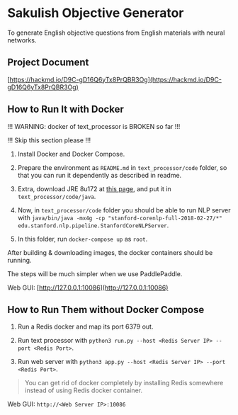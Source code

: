 # Sakulish Objective Generator

To generate English objective questions from English materials with neural networks.

## Project Document

[https://hackmd.io/D9C-gD16Q6yTx8PrQBR3Og](https://hackmd.io/D9C-gD16Q6yTx8PrQBR3Og)

## How to Run It with Docker

!!! WARNING: docker of text_processor is BROKEN so far !!!

!!! Skip this section please !!!

1. Install Docker and Docker Compose.

2. Prepare the environment as `README.md` in `text_processor/code` folder, so that you can run it dependently as described in readme.

3. Extra, download JRE 8u172 at [this page](http://www.oracle.com/technetwork/java/javase/downloads/jre8-downloads-2133155.html), and put it in `text_processor/code/java`.

4. Now, in `text_processor/code` folder you should be able to run NLP server with `java/bin/java -mx4g -cp "stanford-corenlp-full-2018-02-27/*" edu.stanford.nlp.pipeline.StanfordCoreNLPServer`.

5. In this folder, run `docker-compose up` as `root`.

After building & downloading images, the docker containers should be running.

The steps will be much simpler when we use PaddlePaddle.

Web GUI: [http://127.0.0.1:10086](http://127.0.0.1:10086)

## How to Run Them without Docker Compose

1. Run a Redis docker and map its port 6379 out.

2. Run text processor with `python3 run.py --host <Redis Server IP> --port <Redis Port>`.

3. Run web server with `python3 app.py --host <Redis Server IP> --port <Redis Port>`.

 > You can get rid of docker completely by installing Redis somewhere instead of using Redis docker container.

Web GUI: `http://<Web Server IP>:10086`